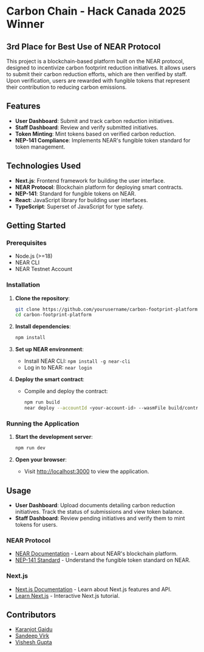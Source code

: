 # Carbon Chain - Hack Canada 2025 Winner

## 3rd Place for Best Use of NEAR Protocol

This project is a blockchain-based platform built on the NEAR protocol, designed to incentivize carbon footprint reduction initiatives. It allows users to submit their carbon reduction efforts, which are then verified by staff. Upon verification, users are rewarded with fungible tokens that represent their contribution to reducing carbon emissions.

## Features

- **User Dashboard**: Submit and track carbon reduction initiatives.
- **Staff Dashboard**: Review and verify submitted initiatives.
- **Token Minting**: Mint tokens based on verified carbon reduction.
- **NEP-141 Compliance**: Implements NEAR's fungible token standard for token management.

## Technologies Used

- **Next.js**: Frontend framework for building the user interface.
- **NEAR Protocol**: Blockchain platform for deploying smart contracts.
- **NEP-141**: Standard for fungible tokens on NEAR.
- **React**: JavaScript library for building user interfaces.
- **TypeScript**: Superset of JavaScript for type safety.

## Getting Started

### Prerequisites

- Node.js (>=18)
- NEAR CLI
- NEAR Testnet Account

### Installation

1. **Clone the repository**:
   ```bash
   git clone https://github.com/yourusername/carbon-footprint-platform.git
   cd carbon-footprint-platform
   ```

2. **Install dependencies**:
   ```bash
   npm install
   ```

3. **Set up NEAR environment**:
   - Install NEAR CLI: `npm install -g near-cli`
   - Log in to NEAR: `near login`

4. **Deploy the smart contract**:
   - Compile and deploy the contract:
     ```bash
     npm run build
     near deploy --accountId <your-account-id> --wasmFile build/contract.wasm
     ```

### Running the Application

1. **Start the development server**:
   ```bash
   npm run dev
   ```

2. **Open your browser**:
   - Visit [http://localhost:3000](http://localhost:3000) to view the application.

## Usage

- **User Dashboard**: Upload documents detailing carbon reduction initiatives. Track the status of submissions and view token balance.
- **Staff Dashboard**: Review pending initiatives and verify them to mint tokens for users.

### NEAR Protocol

- [NEAR Documentation](https://docs.near.org) - Learn about NEAR's blockchain platform.
- [NEP-141 Standard](https://nomicon.io/Standards/Tokens/FungibleTokenCore) - Understand the fungible token standard on NEAR.

### Next.js

- [Next.js Documentation](https://nextjs.org/docs) - Learn about Next.js features and API.
- [Learn Next.js](https://nextjs.org/learn) - Interactive Next.js tutorial.

## Contributors
- [Karanjot Gaidu](https://github.com/karanjot-gaidu)
- [Sandeep Virk](https://github.com/sandeepv6)
- [Vishesh Gupta](https://github.com/VG-05)

